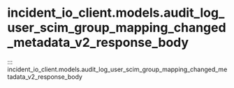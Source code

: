 # incident_io_client.models.audit_log_user_scim_group_mapping_changed_metadata_v2_response_body

::: incident_io_client.models.audit_log_user_scim_group_mapping_changed_metadata_v2_response_body

